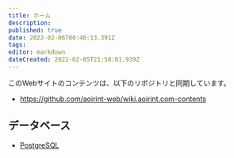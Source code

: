 ```yaml
---
title: ホーム
description: 
published: true
date: 2022-02-06T00:40:13.391Z
tags: 
editor: markdown
dateCreated: 2022-02-05T21:58:01.939Z
---
```



このWebサイトのコンテンツは、以下のリポジトリと同期しています。

- <https://github.com/aoirint-web/wiki.aoirint.com-contents>

## データベース

- [PostgreSQL](/ja/postgres)
